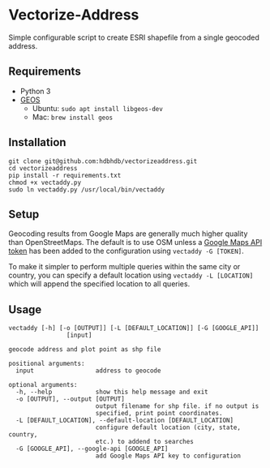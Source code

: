 # Vectorize-Address

Simple configurable script to create ESRI shapefile from a single geocoded address.

## Requirements

- Python 3
- [GEOS](https://trac.osgeo.org/geos/)
    - Ubuntu: `sudo apt install libgeos-dev`
    - Mac: `brew install geos`

## Installation

```
git clone git@github.com:hdbhdb/vectorizeaddress.git
cd vectorizeaddress
pip install -r requirements.txt
chmod +x vectaddy.py
sudo ln vectaddy.py /usr/local/bin/vectaddy
```

## Setup

Geocoding results from Google Maps are generally much higher quality than OpenStreetMaps. The default is to use OSM unless a [Google Maps API token](https://developers.google.com/maps/documentation/embed/get-api-key) has been added to the configuration using `vectaddy -G [TOKEN]`. 

To make it simpler to perform multiple queries within the same city or country, you can specify a default location using `vectaddy -L [LOCATION]` which will append the specified location to all queries.

## Usage

```
vectaddy [-h] [-o [OUTPUT]] [-L [DEFAULT_LOCATION]] [-G [GOOGLE_API]]
                [input]

geocode address and plot point as shp file

positional arguments:
  input                 address to geocode

optional arguments:
  -h, --help            show this help message and exit
  -o [OUTPUT], --output [OUTPUT]
                        output filename for shp file. if no output is
                        specified, print point coordinates.
  -L [DEFAULT_LOCATION], --default-location [DEFAULT_LOCATION]
                        configure default location (city, state, country,
                        etc.) to addend to searches
  -G [GOOGLE_API], --google-api [GOOGLE_API]
                        add Google Maps API key to configuration
```
